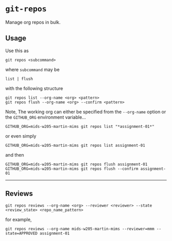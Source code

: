 # `git-repos`

Manage org repos in bulk.


## Usage

Use this as

    git repos <subcommand>

where `subcommand` may be

    list | flush

with the following structure

    git repos list --org-name <org> <pattern>
    git repos flush --org-name <org> --confirm <pattern>


Note, The working org can either be specified from the `--org-name` option or
the `GITHUB_ORG` environment variable...

    GITHUB_ORG=mids-w205-martin-mims git repos list "*assignment-01*"

or even simply 

    GITHUB_ORG=mids-w205-martin-mims git repos list assignment-01

and then

    GITHUB_ORG=mids-w205-martin-mims git repos flush assignment-01
    GITHUB_ORG=mids-w205-martin-mims git repos flush --confirm assignment-01


---

## Reviews

    git repos reviews --org-name <org> --reviewer <reviewer> --state <review_state> <repo_name_pattern>

for example,

    git repos reviews --org-name mids-w205-martin-mims --reviewer=mmm --state=APPROVED assignment-01
